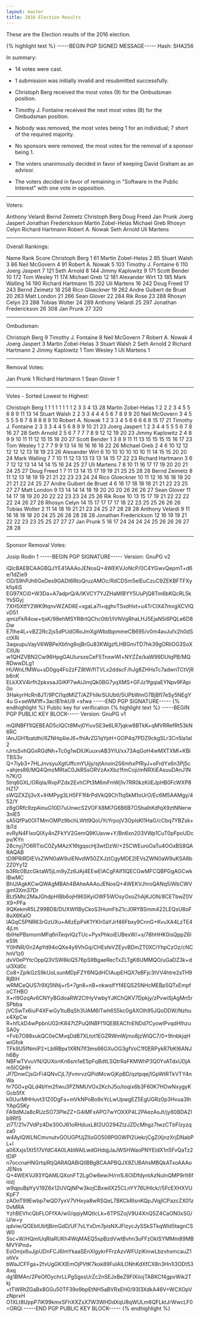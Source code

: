 ```yaml
---
layout: master
title: 2016 Election Results
---
```

These are the Election results of the 2016 election.

{% highlight text %}
-----BEGIN PGP SIGNED MESSAGE-----
Hash: SHA256

In summary:
* 14 votes were cast.
* 1 submission was initially invalid and resubmitted successfully.

* Christoph Berg received the most votes (9) for the Ombudsman position.
* Timothy J. Fontaine received the next most votes (8) for the Ombudsman
  position.
* Nobody was removed, the most votes being 1 for an individual; 7 short
  of the required majority.
* No sponsors were removed, the most votes for the removal of a sponsor
  being 1.
* The voters unanimously decided in favor of keeping David Graham as an
  advisor.
* The voters decided in favor of remaining in "Software in the Public
  Interest" with one vote in opposition.

- -------------------

Voters:

Anthony Velardi
Bernd Zeimetz
Christoph Berg
Doug Freed
Jan Prunk
Joerg Jaspert
Jonathan Frederickson
Martin Zobel-Helas
Michael Greb
Rhosyn Celyn
Richard Hartmann
Robert A. Nowak
Seth Arnold
Uli Martens

- -------------------

Overall Rankings:

Name                     Rank   Score 
Christoph Berg              1      61 
Martin Zobel-Helas          2      85 
Stuart Walsh                3      86 
Neil McGovern               4      91 
Robert A. Nowak             5     103 
Timothy J. Fontaine         6     110 
Joerg Jaspert               7     121 
Seth Arnold                 8     144 
Jimmy Kaplowitz             9     171 
Scott Bender               10     172 
Tom Wesley                 11     174 
Michael Greb               12     181 
Alexander Wirt             13     185 
Mark Walling               14     190 
Richard Hartmann           15     202 
Uli Martens                16     242 
Doug Freed                 17     243 
Bernd Zeimetz              18     258 
Rico Gloeckner             19     262 
Andre Guibert de Bruet     20     263 
Matt London                21     266 
Sean Glover                22     284 
Rik Rose                   23     288 
Rhosyn Celyn               23     288 
Tobias Wolter              24     289 
Anthony Velardi            25     297 
Jonathan Frederickson      26     308 
Jan Prunk                  27     320 

- -------------------

Ombudsman:

Christoph Berg              9 
Timothy J. Fontaine         8 
Neil McGovern               7 
Robert A. Nowak             4 
Joerg Jaspert               3 
Martin Zobel-Helas          3 
Stuart Walsh                2 
Seth Arnold                 2 
Richard Hartmann            2 
Jimmy Kaplowitz             1 
Tom Wesley                  1 
Uli Martens                 1 

- -------------------

Removal Votes:

Jan Prunk                   1 
Richard Hartmann            1 
Sean Glover                 1 

- -------------------

Votes - Sorted Lowest to Highest:

Christoph Berg              1    1    1    1    1    1    1    1    2    3    3    4   13   28 
Martin Zobel-Helas          1    2    2    2    3    4    5    5    6    8    9   11   13   14 
Stuart Walsh                2    2    3    3    4    4    4    5    6    7    8    9    9   20 
Neil McGovern               3    4    5    5    5    5    6    7    8    8    8    8    9   10 
Robert A. Nowak             1    2    3    3    4    5    6    6    6    6    8   15   17   21 
Timothy J. Fontaine         2    3    3    3    4    4    5    6    8    9    9   10   21   23 
Joerg Jaspert               1    2    3    4    4    5    5    5    6    7    8   16   27   28 
Seth Arnold                 2    5    6    7    7    7    7    8    9   12   12   19   20   23 
Jimmy Kaplowitz             2    4    8    9    9   10   11   11   12   15   15   18   20   27 
Scott Bender                1    3    8    9   11   11   13   15   15   15   15   16   17   23 
Tom Wesley                  1    2    7    7    9    9   13   14   16   16   16   16   22   26 
Michael Greb                2    4    6   10   12   12   12   12   12   13   18   19   23   26 
Alexander Wirt              6   10   10   10   10   10   10   11   14   15   15   20   20   24 
Mark Walling                7    7   10   11   12   13   13   13   13   14   15   17   22   23 
Richard Hartmann            3    6    7   12   12   13   14   14   14   15   16   24   25   27 
Uli Martens                 7    8   10   11   16   17   17   19   20   20   21   24   25   27 
Doug Freed                  1    7   11   13   14   15   17   19   19   21   25   25   28   28 
Bernd Zeimetz               8   11   12   13   18   19   19   21   21   22   23   23   24   24 
Rico Gloeckner             10   11   12   16   16   18   19   20   21   21   22   24   25   27 
Andre Guibert de Bruet      4    6   16   17   18   18   18   21   21   22   23   25   27   27 
Matt London                 9   13   14   14   14   18   19   20   20   20   26   26   26   27 
Sean Glover                11   14   17   18   19   20   20   22   22   23   23   24   25   26 
Rik Rose                   10   13   15   17   19   21   22   22   22   22   24   26   27   28 
Rhosyn Celyn               14   15   17   17   17   17   18   22   23   25   25   26   26   26 
Tobias Wolter               2   11   14   18   19   21   21   23   24   25   27   28   28   28 
Anthony Velardi             9   11   16   18   18   18   20   24   25   26   28   28   28   28 
Jonathan Frederickson      12   16   19   19   21   22   22   23   23   25   25   27   27   27 
Jan Prunk                   5   16   17   24   24   24   24   25   26   26   26   27   28   28 

- -------------------

Sponsor Removal Votes:

Josip Rodin                 1 
-----BEGIN PGP SIGNATURE-----
Version: GnuPG v2

iQIcBAEBCAAGBQJYE41AAAoJENosQ+4WEKVJoNcP/0C4YGwvQepmT+d6e/1dZie9
OD/S9hPJh6GeDes9GADt6RtoQruzAMOc/RdCDSm5eIEuCzuC9ZEKBFTFXykfq4iS
EG97XCi0+W3Da+A7adprQ/A/IKVCY7YJZHaMIBYY5UuPjQ8Tm6bKQcRL5kYsSGyj
7XH5XtfY2WK9tqnvWZAD8E+xgaLa7I+qghvTSxdHxt+u4TrCIX47mvgXCVIQvD51
qmizFkR4ow+tjsK/98ehMSYR8rtQChc0tb1/lVNVgRhaLHJ5EjaN5i6PQLe6D8Dw
E7Ihe4L+vBZ2Rc2js5dPUdORoJmXgiWbdbpmmeCB695/v0m4avJufx2h0dSctXRi
3aqxupuVayV6WBPeXbfng9ojBrGu83KWgzfLHBGmiTD7hk39gORliOG3SoXCIlUb
w1QHZVBN2Cw96HpgGAUIursxsCeF5TnxwWl+NYZZe/kaW99DUtqPB/MQRDwwDLg1
HUWnLfMWu+sD0gq4Fo2zFZ8tW/fITVLx2ddscF/hJg8ZHHsTc7adwnTCtVjRb6nK
ELkXXV4irfh2pkxsaJGiKP7wAiJimjQk0BG7yqXMS+GFJz1fgqiaEYNpv9FApi0o
3HakyrHcRn8JT/9PCl1qdMlZT/AZFhIkrSUUbtI/5UPbWmO7BjBfI7eSy5NEgY4u
G+seWM1ff+3acIB1nkU9
=sfwa
-----END PGP SIGNATURE-----
{% endhighlight %}
Public key for verification
{% highlight text %}
-----BEGIN PGP PUBLIC KEY BLOCK-----
Version: GnuPG v1

mQINBFf1lQEBEAD5clQCt8Mvj0YiuvSE3e6LR7jqkw8BTkK+qMVRRefRt53kN6RC
lAnJGH1batdhi/6ZNHq4ieJ6+fhlArZG1qYpH+GOP4q7PDZ9ckgSLr3Cn5la1aI2
rJrtsSvhQGxRGdNh+Tc0g1wDlUKuuxvAB3YlU/xx73AqGoH4wMXTXMl+KBiTBS3v
Q+7iyb3+7HLJnvsyuXgtUffcmYUijy/sjtAnoin2S6mhxPfRyJ+oFrdYx6n3Pj5c
+ahjes86/MQ4QmzMRtaC0JkRSsORVzAxXbz1fmCoji/mNRXiEAsuuDAnJ1Nh7K/O
5trq6GXL/ORqla/RvpPZdx2EvhCPt3M6mFmWj1v7RR0kzKiIEJpHB0FcWXP8HZ17
sWQZXZij3vX+lHMPyg3LH5FF1f4rPdVkQ9ChTtq5kM1oUrO/Ec6M5AAMgy/452/Y
z8gORfc9zpAinuG10D7uUnwcS2VOFX8Ml7G6B6B7OShalhKdfqX9ztNNerw3nIE5
sA5QfPa0OITMmOMPz9bchLWtt9QoUYcYrpojV3OplsKl1HaG/cCbq7YBZsk+IbTd
evRyN4FIxoQIXy4nZFkYV2GemQ9KUavw+Y/Bn6xn203VWp1CuT0pFpoUDcpv/KYn
28cnyj7O6RTioC0ZyMAzX16tgqscHj3wtDzW/+25CWEuroOaTu4OOxBS8QARAQAB
tD9PRlRDIEVsZWN0aW9uIENvdW50ZXJzICgyMDE2IEVsZWN0aW9uKSA8b2Z0Yy12
b3Rlc0BzcGktaW5jLm9yZz6JAj4EEwEIACgFAlf1lQECGwMFCQBPGgAGCwkIBwMC
BhUIAgkKCwQWAgMBAh4BAheAAAoJENosQ+4WEKVJhroQANq5iWbCWVgmI3Xm37Dr
BLt5Mtc2MaJGhdpHIBb6ojH96SKyiOWF5WOsyOxoZhAjKJON/8CETbwZ0VX9+PFa
9QKekmR5LZ99BD8/DUXWfIByCkoS3HumFbZ1cJ0RYBSmm422LEQsU8oF8uX6KaIO
lAGqC5PNR63rGzUXu+A6zEpPsK1YKIr0aYJrf46Fbxy9CnnG+KvuXA4LzTE44jLm
tbIHePBsmomMFq6nTeqvlQzTUc+PyxPhkoiEUBexW/+s/78hHHK0isQppZ6leS9t
Y0HNR/0n2ApYd94oQXe4y9VhGq/CHEsfeVZEyvBDmZT0XCiYhpCzOz/cNChnV1z0
dvV0ePYtcOppQ3VSW8kiQ576pS9BgaeRecTxZLTgK6UMMQO/uGaDZ3k+dul3Xd0c
Co8+ZplkGzS9kUoLsunMDpFZY6NQdHCIAupEHQX7eBFjc3tVV4htre2sTH9RjBIH
wRMCeQUS7r9Xj5NNj+r5+7gn8+nB+nkwsIfYf4EQS25NHcMEBp5QTxEmpfoCTHBO
X+rI9GzqAv6CNYyBGdoaRW2CtHyVwbyYJKChQKV7Dpkjy/zPvwiSjAgMn5rSPbba
jVCSwTx6iuP4XFwGy1tuBqSh3UAM6ITwh6S5kc0gAXOlh95JQoDDW/Nzhux4XpCw
R+hfLkD4wPpbnU02rK847tZPuQINBFf1lQEBEACfnENDd7CyowIPvqdHIhzuSA0y
+Fvb7O88xukQC0eCMvqDdB7XLtot1EGZRWmWjmo8jzWlQC7/0+9tnbkjqHwiGfok
TFk9U5fNmiP2+LbIRBpx1XRN7lf3ms66GXuOG3gfVoC1f0ERPykR7bKI6ANJh6By
NBFwTVvuVN/QUXonKn6sm1eE5pFqBdtLSQtrRaFKMWhP3Q0YvATdxUDjAm5lCQHH
Jf7DnwCjsGrFi4QNvCjL7jfvmrvzQPidMcwGjKpBD/qztpqej1GpWtRTkVTY4nWa
hr7G0+pQLd4bYm2fiwu3PZNMUVOx2KchJ5o/toqix6b3F60K7HOwNxygyKGcb5fX
k0UurMHHuvt31Z0DgFa+mVkNPoBo9xYcLwUpwgEZ5EgUGRz0p3Hvua3lhYApG5Ky
FA9dMJa8cRUzSO73PleZZ+G4iMFxAPO7wYOXXP4L2PAezAsJt/jy80BDAZlb9RfS
zl7T/21v7VdPz4De30OJ61oRHduxL8I2UO294ZtzJZDcMhgz7lwzCTbFlzyzqza0
w4AylQWLNCmvnutvGOUGPfJjZIIoGO509P0GWPl2UekrjCgZiXjnzXrjDNabPL+l
a06Xxjs1Xt517sYdC4A0LAbWAlLwdGHdqjJaJWSHWaoPNYEIdX1n5FvQaTz2tDIP
n7occnaHNGrtqiRtjQARAQABiQIlBBgBCAAPBQJX9ZUBAhsMBQkATxoAAAoJENos
Q+4WEKVJ93YQAMLQXonFT2LgOw6ew/H/rn1L6OlDfdyntAzNulnQMP9rIt6fiozj
w9qpuBpYyV19Z6x12UVQjNPw3kojCBxwIlX25CLnYY76UHlck//5FcEXHXVUKpF7
zAOnT99Ewbp7wQD7yxV7VHxya8wRSQeL7BKCkRIsnKQpJVqjICPazcZX01z0vMRA
YzhBEVhcQbFLOFfXA/w0/qqiyMQtIcLk+6TPSZojV9U4XnQSZ4CaON0xSG/U/w+y
qdviw/QGEblUbfjBimGdD/UF7vLYxDm7pisNXJFlzycJySSkSTkqWId5tagnCSW0
Ssc+W/HQmlUqRlaRUKh4WqMAEQ5spBzdVwtBvhn3uFFzOkISYMMm89MBMVYiPnd+
EoOmjx6uJjpUDnFCJ6ImYkaaSEnXlgykrFFrzAzvWFUziKmwLbzvhxmcauZ1ohVx
bWaJCFFga+2fvUgGKXlEmOjPVtK7kok89FulAILONhKdXfCX8n3Hn1i3ODt53Axq
dg1BMAn/2PeOfOychrLLPgSgssUrZc2nSEJxBeZ9FlXiiojTABKCf4gpvWik2Tkj
+tTWlRtZGaBx8GGu50TF39o9bpEtNH5aBVRxEH0/93l3XdkA46V+WCXOpVzNprxH
O1XLt8UppP7iK99kmxSFhXXZsX7W3WHDdXqU8qWULm6QFLktJrWwcLF0
=ORQi
-----END PGP PUBLIC KEY BLOCK-----
{% endhighlight %}
